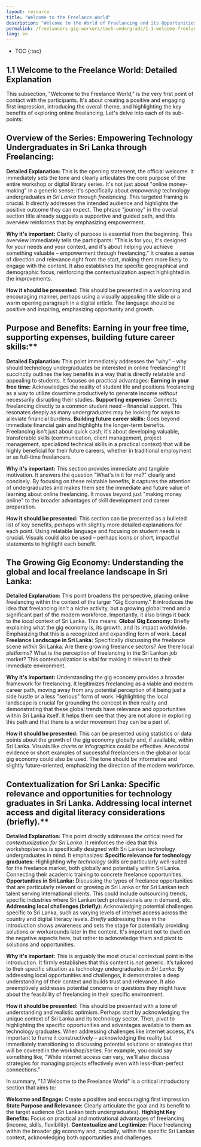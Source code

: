 ```yaml
---
layout: resource
title: "Welcome to the Freelance World"
description: "Welcome to the World of Freelancing and its Opportunities."
permalink: /freelancers-gig-workers/tech-undergrads/1-1-welcome-freelance-world/
lang: en
---
```


* TOC
{:toc}



## 1.1 Welcome to the Freelance World: Detailed Explanation

This subsection, "Welcome to the Freelance World," is the very first point of contact with the participants.  It's about creating a positive and engaging first impression, introducing the overall theme, and highlighting the key benefits of exploring online freelancing.  Let's delve into each of its sub-points:

## Overview of the Series: Empowering Technology Undergraduates in Sri Lanka through Freelancing:

   **Detailed Explanation:** This is the opening statement, the official welcome. It immediately sets the tone and clearly articulates the core purpose of the entire workshop or digital library series.  It's not just about "online money-making" in a generic sense; it's specifically about *empowering* technology undergraduates *in Sri Lanka* through *freelancing*. This targeted framing is crucial. It directly addresses the intended audience and highlights the positive outcome they can expect.  The phrase "journey" in the overall section title already suggests a supportive and guided path, and this overview reinforces that by emphasizing empowerment.

   **Why it's important:**  Clarity of purpose is essential from the beginning. This overview immediately tells the participants: "This is for you, it's designed for your needs and your context, and it's about helping you achieve something valuable – empowerment through freelancing."  It creates a sense of direction and relevance right from the start, making them more likely to engage with the content.  It also establishes the specific geographical and demographic focus, reinforcing the contextualization aspect highlighted in the improvements.

   **How it should be presented:**  This should be presented in a welcoming and encouraging manner, perhaps using a visually appealing title slide or a warm opening paragraph in a digital article.  The language should be positive and inspiring, emphasizing opportunity and growth.

## Purpose and Benefits: Earning in your free time, supporting expenses, building future career skills:**

    
   **Detailed Explanation:** This point immediately addresses the "why" – why should technology undergraduates be interested in online freelancing? It succinctly outlines the key benefits in a way that is directly relatable and appealing to students. It focuses on practical advantages:
   **Earning in your free time:**  Acknowledges the reality of student life and positions freelancing as a way to utilize downtime productively to generate income *without* necessarily disrupting their studies.
   **Supporting expenses:**  Connects freelancing directly to a common student need – financial support.  This resonates deeply as many undergraduates may be looking for ways to alleviate financial burdens.
   **Building future career skills:**  Goes beyond immediate financial gain and highlights the longer-term benefits.  Freelancing isn't just about quick cash; it's about developing valuable, transferable skills (communication, client management, project management, specialized technical skills in a practical context) that will be highly beneficial for their future careers, whether in traditional employment or as full-time freelancers.

   **Why it's important:** This section provides immediate and tangible motivation.  It answers the question "What's in it for me?" clearly and concisely. By focusing on these relatable benefits, it captures the attention of undergraduates and makes them see the immediate and future value of learning about online freelancing.  It moves beyond just "making money online" to the broader advantages of skill development and career preparation.

   **How it should be presented:** This section can be presented as a bulleted list of key benefits, perhaps with slightly more detailed explanations for each point.  Using relatable language and focusing on student needs is crucial.  Visuals could also be used – perhaps icons or short, impactful statements to highlight each benefit.

## The Growing Gig Economy: Understanding the global and local freelance landscape in Sri Lanka:

   **Detailed Explanation:**  This point broadens the perspective, placing online freelancing within the context of the larger "Gig Economy."  It introduces the idea that freelancing isn't a niche activity, but a growing global trend and a significant part of the modern workforce. Importantly, it also brings it back to the *local* context of Sri Lanka.  This means:
   **Global Gig Economy:** Briefly explaining what the gig economy is, its growth, and its impact worldwide.  Emphasizing that this is a recognized and expanding form of work.
   **Local Freelance Landscape in Sri Lanka:**  Specifically discussing the freelance scene *within* Sri Lanka.  Are there growing freelance sectors? Are there local platforms?  What is the perception of freelancing in the Sri Lankan job market?  This contextualization is vital for making it relevant to their immediate environment.

   **Why it's important:**  Understanding the gig economy provides a broader framework for freelancing.  It legitimizes freelancing as a viable and modern career path, moving away from any potential perception of it being just a side hustle or a less "serious" form of work.  Highlighting the local landscape is crucial for grounding the concept in their reality and demonstrating that these global trends have relevance and opportunities within Sri Lanka itself.  It helps them see that they are not alone in exploring this path and that there is a wider movement they can be a part of.

   **How it should be presented:** This can be presented using statistics or data points about the growth of the gig economy globally and, if available, within Sri Lanka.  Visuals like charts or infographics could be effective.  Anecdotal evidence or short examples of successful freelancers in the global or local gig economy could also be used.  The tone should be informative and slightly future-oriented, emphasizing the direction of the modern workforce.

## Contextualization for Sri Lanka: Specific relevance and opportunities for technology graduates in Sri Lanka. Addressing local internet access and digital literacy considerations (briefly).**

   **Detailed Explanation:** This point directly addresses the critical need for *contextualization for Sri Lanka*.  It reinforces the idea that this workshop/series is specifically designed with Sri Lankan technology undergraduates in mind. It emphasizes:
   **Specific relevance for technology graduates:**  Highlighting why *technology* skills are particularly well-suited for the freelance market, both globally and potentially within Sri Lanka.  Connecting their academic training to concrete freelance opportunities.
   **Opportunities in Sri Lanka:**  Discussing the types of freelance opportunities that are particularly relevant or growing *in* Sri Lanka or for Sri Lankan tech talent serving international clients.  This could include outsourcing trends, specific industries where Sri Lankan tech professionals are in demand, etc.
   **Addressing local challenges (briefly):** Acknowledging potential challenges specific to Sri Lanka, such as varying levels of internet access across the country and digital literacy levels.  *Briefly* addressing these in the introduction shows awareness and sets the stage for potentially providing solutions or workarounds later in the content.  It's important not to dwell on the negative aspects here, but rather to acknowledge them and pivot to solutions and opportunities.

 **Why it's important:**  This is arguably the most crucial contextual point in the introduction. It firmly establishes that this content is *not* generic.  It’s tailored to their specific situation as technology undergraduates *in Sri Lanka*.  By addressing local opportunities and challenges, it demonstrates a deep understanding of their context and builds trust and relevance.  It also preemptively addresses potential concerns or questions they might have about the feasibility of freelancing in their specific environment.

**How it should be presented:**  This should be presented with a tone of understanding and realistic optimism.  Perhaps start by acknowledging the unique context of Sri Lanka and its technology sector. Then, pivot to highlighting the specific opportunities and advantages available to them as technology graduates.  When addressing challenges like internet access, it's important to frame it constructively – acknowledging the reality but immediately transitioning to discussing potential solutions or strategies that will be covered in the workshop/series.  For example, you could say something like, "While internet access can vary, we'll also discuss strategies for managing projects effectively even with less-than-perfect connections."

In summary, "1.1 Welcome to the Freelance World" is a critical introductory section that aims to:

**Welcome and Engage:**  Create a positive and encouraging first impression.
**State Purpose and Relevance:** Clearly articulate the goal and its benefit to the target audience (Sri Lankan tech undergraduates).
**Highlight Key Benefits:**  Focus on practical and motivational advantages of freelancing (income, skills, flexibility).
**Contextualize and Legitimize:**  Place freelancing within the broader gig economy and, crucially, within the specific Sri Lankan context, acknowledging both opportunities and challenges.


